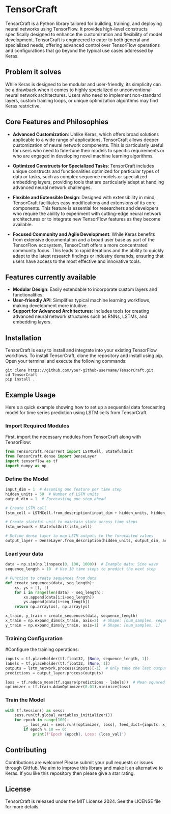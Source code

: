 # TensorCraft
TensorCraft is a Python library tailored for building, training, and deploying neural networks using TensorFlow. It provides high-level constructs specifically designed to enhance the customization and flexibility of model development. TensorCraft is engineered to cater to both general and specialized needs, offering advanced control over TensorFlow operations and configurations that go beyond the typical use cases addressed by Keras. 

## Problem it solves
While Keras is designed to be modular and user-friendly, its simplicity can be a drawback when it comes to highly specialized or unconventional neural network architectures. Users who need to implement non-standard layers, custom training loops, or unique optimization algorithms may find Keras restrictive.

## Core Features and Philosophies

- **Advanced Customization**: Unlike Keras, which offers broad solutions applicable to a wide range of applications, TensorCraft allows deeper customization of neural network components. This is particularly useful for users who need to fine-tune their models to specific requirements or who are engaged in developing novel machine learning algorithms.

- **Optimized Constructs for Specialized Tasks**: TensorCraft includes unique constructs and functionalities optimized for particular types of data or tasks, such as complex sequence models or specialized embedding layers, providing tools that are particularly adept at handling advanced neural network challenges.

- **Flexible and Extensible Design**: Designed with extensibility in mind, TensorCraft facilitates easy modifications and extensions of its core components. This feature is essential for researchers and developers who require the ability to experiment with cutting-edge neural network architectures or to integrate new TensorFlow features as they become available.

- **Focused Community and Agile Development**: While Keras benefits from extensive documentation and a broad user base as part of the TensorFlow ecosystem, TensorCraft offers a more concentrated community focus. This leads to rapid iterations and the ability to quickly adapt to the latest research findings or industry demands, ensuring that users have access to the most effective and innovative tools.

## Features currently available

- **Modular Design**: Easily extendable to incorporate custom layers and functionalities.
- **User-friendly API**: Simplifies typical machine learning workflows, making development more intuitive.
- **Support for Advanced Architectures**: Includes tools for creating advanced neural network structures such as RNNs, LSTMs, and embedding layers.

## Installation
TensorCraft is easy to install and integrate into your existing TensorFlow workflows. To install TensorCraft, clone the repository and install using pip. Open your terminal and execute the following commands:

    git clone https://github.com/your-github-username/TensorCraft.git
    cd TensorCraft
    pip install .

## Example Usage

Here's a quick example showing how to set up a sequential data forecasting model for time series prediction using LSTM cells from TensorCraft.

### Import Required Modules

First, import the necessary modules from TensorCraft along with TensorFlow:

```python
from TensorCraft.recurrent import LSTMCell, StatefulUnit
from TensorCraft.dense import DenseLayer
import tensorflow as tf
import numpy as np
```

### Define the Model

```python
input_dim = 1  # Assuming one feature per time step
hidden_units = 50  # Number of LSTM units
output_dim = 1  # Forecasting one step ahead

# Create LSTM cell
lstm_cell = LSTMCell.from_description(input_dim + hidden_units, hidden_units, tf.tanh)

# Create stateful unit to maintain state across time steps
lstm_network = StatefulUnit(lstm_cell)

# Define dense layer to map LSTM outputs to the forecasted values
output_layer = DenseLayer.from_description(hidden_units, output_dim, act=None)
```

### Load your data

```python
data = np.sin(np.linspace(0, 100, 1000))  # Example data: Sine wave
sequence_length = 10  # Use 10 time steps to predict the next step

# Function to create sequences from data
def create_sequences(data, seq_length):
    xs, ys = [], []
    for i in range(len(data) - seq_length):
        xs.append(data[i:i+seq_length])
        ys.append(data[i+seq_length])
    return np.array(xs), np.array(ys)

x_train, y_train = create_sequences(data, sequence_length)
x_train = np.expand_dims(x_train, axis=2)  # Shape: [num_samples, sequence_length, 1]
y_train = np.expand_dims(y_train, axis=1)  # Shape: [num_samples, 1]
```

### Training Configuration

#Configure the training operations:
```python
inputs = tf.placeholder(tf.float32, [None, sequence_length, 1])
labels = tf.placeholder(tf.float32, [None, 1])
outputs = lstm_network.process(inputs)[-1]  # Only take the last output for prediction
predictions = output_layer.process(outputs)

loss = tf.reduce_mean(tf.square(predictions - labels))  # Mean squared error
optimizer = tf.train.AdamOptimizer(0.01).minimize(loss)
```

### Train the Model
```python
with tf.Session() as sess:
    sess.run(tf.global_variables_initializer())
    for epoch in range(100):
        _, loss_val = sess.run([optimizer, loss], feed_dict={inputs: x_train, labels: y_train})
        if epoch % 10 == 0:
            print(f'Epoch {epoch}, Loss: {loss_val}')
```

## Contributing

Contributions are welcome! Please submit your pull requests or issues through GitHub. We aim to improve this library and make it an alternative to Keras. If you like this repository then please give a star rating.

## License

TensorCraft is released under the MIT License 2024. See the LICENSE file for more details.
